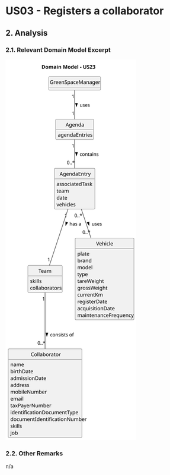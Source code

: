 # US03 - Registers a collaborator
## 2. Analysis

### 2.1. Relevant Domain Model Excerpt

![Domain Model](svg/us24-domain-model.svg)

### 2.2. Other Remarks
 n/a